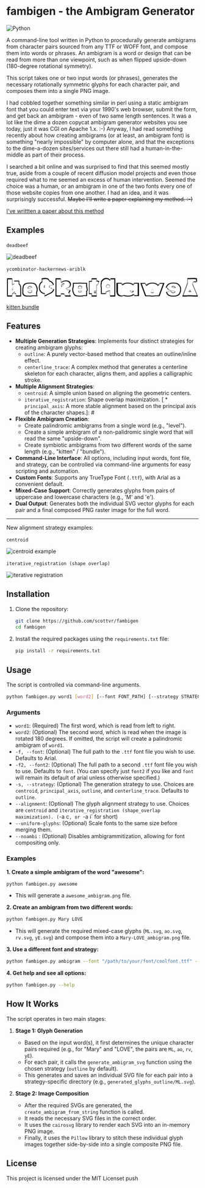 # fambigen - the Ambigram Generator

![Python](https://img.shields.io/badge/python-3.x-blue.svg)

A command-line tool written in Python to procedurally generate ambigrams from character pairs sourced from any TTF or WOFF font, and compose them into words or phrases. An ambigram is a word or design that can be read from more than one viewpoint, such as when flipped upside-down (180-degree rotational symmetry).

This script takes one or two input words (or phrases), generates the necessary rotationally symmetric glyphs for each character pair, and composes them into a single PNG image.

I had cobbled together something similar in perl using a static ambigram font that you could enter text via your 1990's web browser, submit the form, and get back an ambigram - even of two same length sentences. It was a lot like the dime a dozen copycat ambigram generator websites you see today, just it was CGI on Apache 1.x. :-) Anyway, I had read something recently about how creating ambigrams (or at least, an ambigram font) is something "nearly impossible" by computer alone, and that the exceptions to the dime-a-dozen sites/services out there still had a human-in-the-middle as part of their process. 

I searched a bit online and was surprised to find that this seemed mostly true, aside from a couple of recent diffusion model projects and even those required what to me seemed an excess of human intervention. Seemed the choice was a human, or an ambigram in one of the two fonts every one of those website copies from one another. I had an idea, and it was surprisingly successful. ~~Maybe I'll write a paper explaining my method. :-)~~

[I've writtten a paper about this method](https://paperclipmaximizer.ai/fambigen.pdf)

## Examples

`deadbeef`

![deadbeef](https://killsignal.net/deadbeef/deadbeef-deadbeef_Inkfree.ttf_ambigram.png)

`ycombinator-hackernews-ariblk`

![ycombinator-hackernews-ariblk.png](https://github.com/scottvr/fambigen/blob/91c22b352f2aad22b219de4b385bf38ed46bee0f/assets/ycombinator-hackernews!_ariblk.ttf_ambigram.png)

[kitten bundle](https://github.com/scottvr/fambigen/blob/42c489644b62dacf00f2eda971fb4dbf0079153a/assets/kitten-bundle_ambigram.png)


## Features

* **Multiple Generation Strategies**: Implements four distinct strategies for creating ambigram glyphs:
    * `outline`: A purely vector-based method that creates an outline/inline effect.
    * `centerline_trace`: A complex method that generates a centerline skeleton for each character, aligns them, and applies a calligraphic stroke.
* **Multiple Alignment Strategies**: 
    * `centroid`: A simple union based on aligning the geometric centers.
    * `iterative_registration`: Shape overlap maximization.
[    * `principal_axis`: A more stable alignment based on the principal axis of the character shapes.]: #
* **Flexible Ambigram Creation**:
    * Create palindromic ambigrams from a single word (e.g., "level").
    * Create a simple ambigram of a non-palidromic single word that will read the same "upside-down".
    * Create symbiotic ambigrams from two different words of the same length (e.g., "kitten" / "bundle").
* **Command-Line Interface**: All options, including input words, font file, and strategy, can be controlled via command-line arguments for easy scripting and automation.
* **Custom Fonts**: Supports any TrueType Font (`.ttf`), with Arial as a convenient default.
* **Mixed-Case Support**: Correctly generates glyphs from pairs of uppercase and lowercase characters (e.g., 'M' and 'e').
* **Dual Output**: Generates both the individual SVG vector glyphs for each pair and a final composed PNG raster image for the full word.

---

New alignment strategy examples:

`centroid`

![centroid example](https://killsignal.net/deadbeef/GOD-GOD_arial.ttf-centroid_ambigram.png)

`iterative_registration (shape overlap)`

![iterative registration](https://killsignal.net/deadbeef/GOD-GOD_arial.ttf-iterative_registration_ambigram.png)

## Installation

1.  Clone the repository:
    ```bash
    git clone https://github.com/scottvr/fambigen
    cd fambigen
    ```
2.  Install the required packages using the `requirements.txt` file:
    ```bash
    pip install -r requirements.txt
    ```

## Usage

The script is controlled via command-line arguments.

```bash
python fambigen.py word1 [word2] [--font FONT_PATH] [--strategy STRATEGY_NAME]
```

### Arguments

* `word1`: (Required) The first word, which is read from left to right.
* `word2`: (Optional) The second word, which is read when the image is rotated 180 degrees. If omitted, the script will create a palindromic ambigram of `word1`.
* `-f, --font`: (Optional) The full path to the `.ttf` font file you wish to use. Defaults to Arial.
* `-f2, --font2`: (Optional) The full path to a second `.ttf` font file you wish to use. Defaults to `font`. (You can specify just `font2` if you like and `font` will remain its default of arial unless otherwise specified.)
* `-s, --strategy`: (Optional) The generation strategy to use. Choices are `centroid`, `principal_axis`, `outline`, and `centerline_trace`. Defaults to `outline`.
* `--alignment`: (Optional) The glyph alignment strategy to use. Choices are `centroid` and `iterative_registration (shape_overlap maximization). (`-a c`, or `-a i` for short)
* `--uniform-glyphs`: (Optional) Scale fonts to the same size before merging them.
* `--noambi` : (Optional) Disables ambigrammitization, allowing for font compositing only.

### Examples

**1. Create a simple ambigram of the word "awesome":**
```bash
python fambigen.py awesome
```
* This will generate a `awesome_ambigram.png` file.

**2. Create an ambigram from two different words:**
```bash
python fambigen.py Mary LOVE
```
* This will generate the required mixed-case glyphs (`ML.svg`, `ao.svg`, `rv.svg`, `yE.svg`) and compose them into a `Mary-LOVE_ambigram.png` file.

**3. Use a different font and strategy:**
```bash
python fambigen.py ambigram --font "/path/to/your/font/coolfont.ttf" --strategy centerline_trace
```

**4. Get help and see all options:**
```bash
python fambigen.py --help
```

## How It Works

The script operates in two main stages:

1.  **Stage 1: Glyph Generation**
    * Based on the input word(s), it first determines the unique character pairs required (e.g., for "Mary" and "LOVE", the pairs are `ML`, `ao`, `rv`, `yE`).
    * For each pair, it calls the `generate_ambigram_svg` function using the chosen strategy (`outline` by default).
    * This generates and saves an individual SVG file for each pair into a strategy-specific directory (e.g., `generated_glyphs_outline/ML.svg`).

2.  **Stage 2: Image Composition**
    * After the required SVGs are generated, the `create_ambigram_from_string` function is called.
    * It reads the necessary SVG files in the correct order.
    * It uses the `cairosvg` library to render each SVG into an in-memory PNG image.
    * Finally, it uses the `Pillow` library to stitch these individual glyph images together side-by-side into a single composite PNG file.

## License

This project is licensed under the MIT Licenset push
